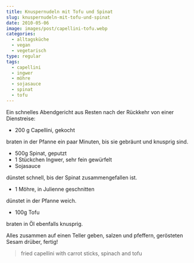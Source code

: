 ```yaml
---
title: Knuspernudeln mit Tofu und Spinat
slug: knuspernudeln-mit-tofu-und-spinat
date: 2010-05-06
image: images/post/capellini-tofu.webp
categories: 
  - alltagsküche
  - vegan
  - vegetarisch
type: regular
tags: 
  - capellini
  - ingwer
  - möhre
  - sojasauce
  - spinat
  - tofu
---
```


Ein schnelles Abendgericht aus Resten nach der Rückkehr von einer Dienstreise:

* 200 g Capellini, gekocht

braten in der Pfanne ein paar Minuten, bis sie gebräunt und knusprig sind.

* 500g Spinat, geputzt 
* 1 Stückchen Ingwer, sehr fein gewürfelt 
* Sojasauce

dünstet schnell, bis der Spinat zusammengefallen ist.

* 1 Möhre, in Julienne geschnitten

dünstet in der Pfanne weich.

* 100g Tofu

braten in Öl ebenfalls knusprig.

Alles zusammen auf einen Teller geben, salzen und pfeffern, gerösteten Sesam drüber, fertig!

> fried capellini with carrot sticks, spinach and tofu 